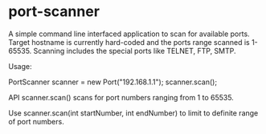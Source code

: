 # port-scanner
A simple command line interfaced application to scan for available ports. Target hostname is currently hard-coded and the ports range scanned is 1-65535. Scanning includes the special ports like TELNET, FTP, SMTP. 

Usage: 

PortScanner scanner = new Port("192.168.1.1");
scanner.scan();

API scanner.scan() scans for port numbers ranging from 1 to 65535. 

Use scanner.scan(int startNumber, int endNumber) to limit to definite range of port numbers. 
